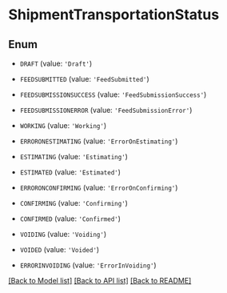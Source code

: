 # ShipmentTransportationStatus


## Enum

* `DRAFT` (value: `'Draft'`)

* `FEEDSUBMITTED` (value: `'FeedSubmitted'`)

* `FEEDSUBMISSIONSUCCESS` (value: `'FeedSubmissionSuccess'`)

* `FEEDSUBMISSIONERROR` (value: `'FeedSubmissionError'`)

* `WORKING` (value: `'Working'`)

* `ERRORONESTIMATING` (value: `'ErrorOnEstimating'`)

* `ESTIMATING` (value: `'Estimating'`)

* `ESTIMATED` (value: `'Estimated'`)

* `ERRORONCONFIRMING` (value: `'ErrorOnConfirming'`)

* `CONFIRMING` (value: `'Confirming'`)

* `CONFIRMED` (value: `'Confirmed'`)

* `VOIDING` (value: `'Voiding'`)

* `VOIDED` (value: `'Voided'`)

* `ERRORINVOIDING` (value: `'ErrorInVoiding'`)

[[Back to Model list]](../README.md#documentation-for-models) [[Back to API list]](../README.md#documentation-for-api-endpoints) [[Back to README]](../README.md)


